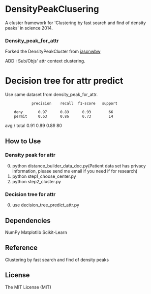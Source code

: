 # DensityPeakClusering

A cluster framework for 'Clustering by fast search and find of density peaks' in science 2014.
### Density_peak_for_attr
Forked the DensityPeakCluster from [jasonwbw](https://github.com/jasonwbw/DensityPeakCluster)


ADD : Sub/Objs' attr context clustering.

# Decision tree for attr predict
Use same dataset from density_peak_for_attr.

                precision    recall  f1-score   support

        deny       0.97      0.89      0.93        66
        permit     0.63      0.86      0.73        14

avg / total       0.91      0.89      0.89        80

## How to Use
### Density peak for attr
  0. python distance_builder_data_doc.py(Patient data set has privacy information, please send me email if you need if for research)
  1. python step1_choose_center.py
  2. python step2_cluster.py
### Decision tree for attr
  0. use decision_tree_predict_attr.py
 
## Dependencies
NumPy Matplotlib Scikit-Learn
## Reference
Clustering by fast search and find of density peaks
## License
The MIT License (MIT)
